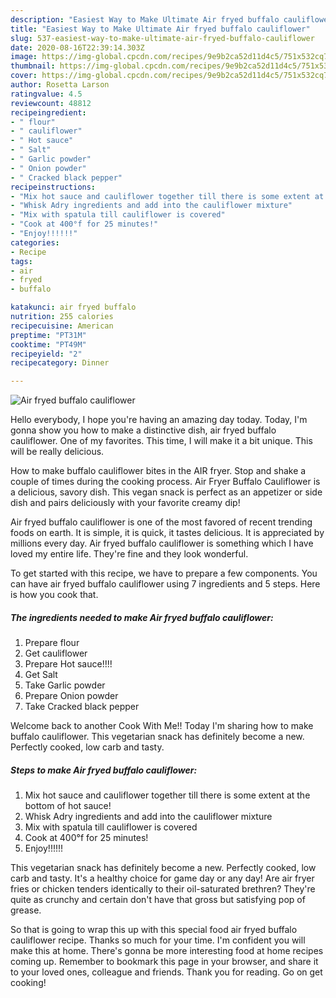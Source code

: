 ```yaml
---
description: "Easiest Way to Make Ultimate Air fryed buffalo cauliflower"
title: "Easiest Way to Make Ultimate Air fryed buffalo cauliflower"
slug: 537-easiest-way-to-make-ultimate-air-fryed-buffalo-cauliflower
date: 2020-08-16T22:39:14.303Z
image: https://img-global.cpcdn.com/recipes/9e9b2ca52d11d4c5/751x532cq70/air-fryed-buffalo-cauliflower-recipe-main-photo.jpg
thumbnail: https://img-global.cpcdn.com/recipes/9e9b2ca52d11d4c5/751x532cq70/air-fryed-buffalo-cauliflower-recipe-main-photo.jpg
cover: https://img-global.cpcdn.com/recipes/9e9b2ca52d11d4c5/751x532cq70/air-fryed-buffalo-cauliflower-recipe-main-photo.jpg
author: Rosetta Larson
ratingvalue: 4.5
reviewcount: 48812
recipeingredient:
- " flour"
- " cauliflower"
- " Hot sauce"
- " Salt"
- " Garlic powder"
- " Onion powder"
- " Cracked black pepper"
recipeinstructions:
- "Mix hot sauce and cauliflower together till there is some extent at the bottom of hot sauce!"
- "Whisk Adry ingredients and add into the cauliflower mixture"
- "Mix with spatula till cauliflower is covered"
- "Cook at 400°f for 25 minutes!"
- "Enjoy!!!!!!"
categories:
- Recipe
tags:
- air
- fryed
- buffalo

katakunci: air fryed buffalo 
nutrition: 255 calories
recipecuisine: American
preptime: "PT31M"
cooktime: "PT49M"
recipeyield: "2"
recipecategory: Dinner

---
```



![Air fryed buffalo cauliflower](https://img-global.cpcdn.com/recipes/9e9b2ca52d11d4c5/751x532cq70/air-fryed-buffalo-cauliflower-recipe-main-photo.jpg)

Hello everybody, I hope you're having an amazing day today. Today, I'm gonna show you how to make a distinctive dish, air fryed buffalo cauliflower. One of my favorites. This time, I will make it a bit unique. This will be really delicious.

How to make buffalo cauliflower bites in the AIR fryer. Stop and shake a couple of times during the cooking process. Air Fryer Buffalo Cauliflower is a delicious, savory dish. This vegan snack is perfect as an appetizer or side dish and pairs deliciously with your favorite creamy dip!

Air fryed buffalo cauliflower is one of the most favored of recent trending foods on earth. It is simple, it is quick, it tastes delicious. It is appreciated by millions every day. Air fryed buffalo cauliflower is something which I have loved my entire life. They're fine and they look wonderful.


To get started with this recipe, we have to prepare a few components. You can have air fryed buffalo cauliflower using 7 ingredients and 5 steps. Here is how you cook that.

<!--inarticleads1-->

##### The ingredients needed to make Air fryed buffalo cauliflower:

1. Prepare  flour
1. Get  cauliflower
1. Prepare  Hot sauce!!!!
1. Get  Salt
1. Take  Garlic powder
1. Prepare  Onion powder
1. Take  Cracked black pepper


Welcome back to another Cook With Me!! Today I&#39;m sharing how to make buffalo cauliflower. This vegetarian snack has definitely become a new. Perfectly cooked, low carb and tasty. 

<!--inarticleads2-->

##### Steps to make Air fryed buffalo cauliflower:

1. Mix hot sauce and cauliflower together till there is some extent at the bottom of hot sauce!
1. Whisk Adry ingredients and add into the cauliflower mixture
1. Mix with spatula till cauliflower is covered
1. Cook at 400°f for 25 minutes!
1. Enjoy!!!!!!


This vegetarian snack has definitely become a new. Perfectly cooked, low carb and tasty. It&#39;s a healthy choice for game day or any day! Are air fryer fries or chicken tenders identically to their oil-saturated brethren? They&#39;re quite as crunchy and certain don&#39;t have that gross but satisfying pop of grease. 

So that is going to wrap this up with this special food air fryed buffalo cauliflower recipe. Thanks so much for your time. I'm confident you will make this at home. There's gonna be more interesting food at home recipes coming up. Remember to bookmark this page in your browser, and share it to your loved ones, colleague and friends. Thank you for reading. Go on get cooking!
